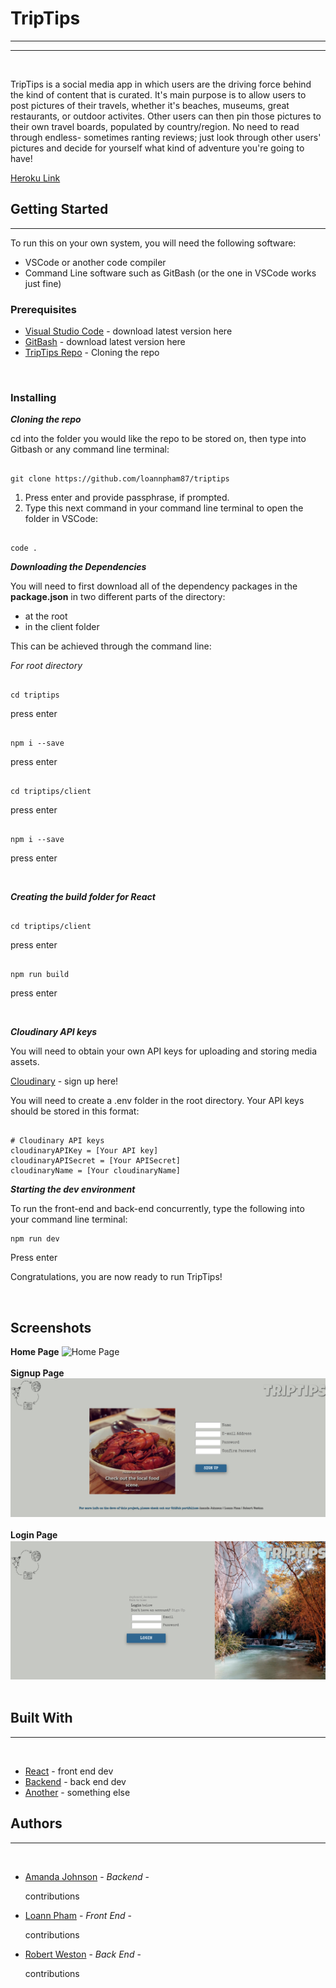 # **TripTips**

<hr>
<hr>
<br>
<p>TripTips is a social media app in which users are the driving force behind the kind of content that is curated. It's main purpose is to allow users to post pictures of their travels, whether it's beaches, museums, great restaurants, or outdoor activites. Other users can then pin those pictures to their own travel boards, populated by country/region. No need to read through endless- sometimes ranting reviews; just look through other users' pictures and decide for yourself what kind of adventure you're going to have!</p>

[Heroku Link](www.heroku.com "TripTips - Heroku")

## Getting Started

<hr>
<p>To run this on your own system, you will need the following software:</p>

- VSCode or another code compiler
- Command Line software such as GitBash (or the one in VSCode works just fine)

### Prerequisites

- [Visual Studio Code](https://code.visualstudio.com/download "VSCode") - download latest version here
- [GitBash](https://git-scm.com/downloads "GitBash") - download latest version here
- [TripTips Repo](https://github.com/loannpham87/triptips "TripTips") - Cloning the repo

<br>

### Installing

**_Cloning the repo_**

<p>cd into the folder you would like the repo to be stored on, then type into Gitbash or any command line terminal: </p>

```

git clone https://github.com/loannpham87/triptips

```

1. Press enter and provide passphrase, if prompted.
1. Type this next command in your command line terminal to open the folder in VSCode:

```

code .

```

**_Downloading the Dependencies_**

<p>You will need to first download all of the dependency packages in the <strong>package.json</strong> in two different parts of the directory:</p>

- at the root
- in the client folder

<p>This can be achieved through the command line:</p>

_For root directory_

```

cd triptips

```

<p> press enter</p>

```

npm i --save

```

<p> press enter</p>

```

cd triptips/client

```

<p> press enter</p>

```

npm i --save

```

<p> press enter</p>
<br>

**_Creating the build folder for React_**

```

cd triptips/client

```

<p> press enter</p>

```

npm run build

```

<p> press enter</p>
<br>

**_Cloudinary API keys_**

<p> You will need to obtain your own API keys for uploading and storing media assets.</p>

[Cloudinary](https://cloudinary.com/users/register/free "Cloudinary API") - sign up here!

 <p>You will need to create a .env folder in the root directory. Your API keys should be stored in this format:</p>

```

# Cloudinary API keys
cloudinaryAPIKey = [Your API key]
cloudinaryAPISecret = [Your APISecret]
cloudinaryName = [Your cloudinaryName]

```

**_Starting the dev environment_**

<p>To run the front-end and back-end concurrently, type the following into your command line terminal: </p>

```
npm run dev
```

<p>Press enter</p>
<p>Congratulations, you are now ready to run TripTips!</p>
<br>

## Screenshots

**Home Page**
![Home Page](client/public/images/home_page_final.png)
<br>
<br>
**Signup Page**
![Signup Page](client/public/images/signup_page_final.png)
<br>
<br>
**Login Page**
![Login Page](client/public/images/login_page_final.png)
<br>
<br>

## Built With

<hr><br>

- [React](www.react.com "React") - front end dev
- [Backend](www.backend.com "Google") - back end dev
- [Another](www.another.com "Google") - something else
  <br>

## Authors

<hr><br>

- [Amanda Johnson](https://github.com/AmandaLuane) - _Backend_ - <p>contributions</p>

- [Loann Pham](https://github.com/loannpham87) - _Front End_ - <p>contributions</p>

- [Robert Weston](https://github.com/rdweston1995) - _Back End_ - <p>contributions</p>
